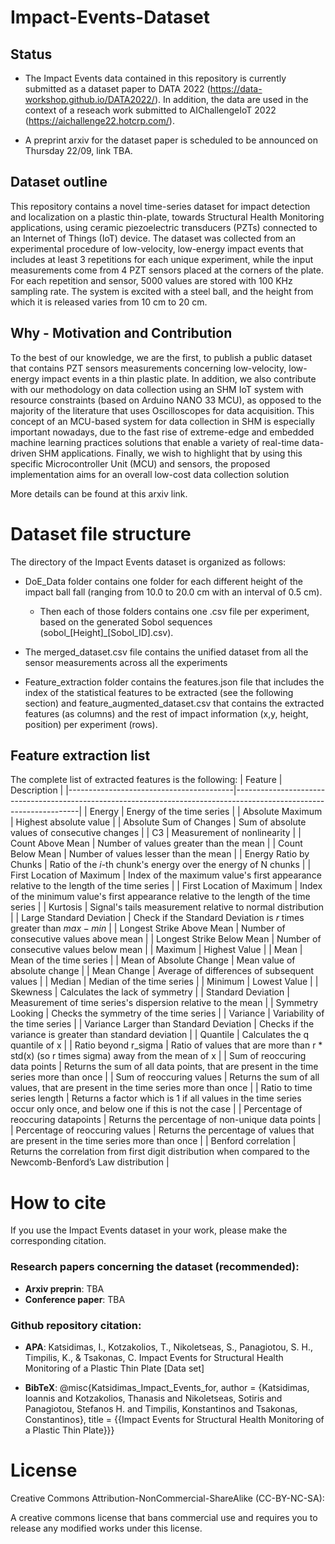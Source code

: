 # Impact-Events-Dataset

## Status

- The Impact Events data contained in this repository is currently submitted as a dataset paper to DATA 2022 (https://data-workshop.github.io/DATA2022/). In addition, the data are used in the context of a reseach work submitted to AIChallengeIoT 2022 (https://aichallenge22.hotcrp.com/).

- A preprint arxiv for the dataset paper is scheduled to be announced on Thursday 22/09, link TBA.

## Dataset outline
This repository contains a novel time-series dataset for impact detection and localization on a plastic thin-plate, towards Structural Health Monitoring applications, using ceramic piezoelectric transducers (PZTs) connected to an Internet of Things (IoT) device. The dataset was collected from an experimental procedure of low-velocity, low-energy impact events that includes at least 3 repetitions for each unique experiment, while the input measurements come from 4 PZT sensors placed at the corners of the plate. For each repetition and sensor, 5000 values are stored with 100 KHz sampling rate. The system is excited with a steel ball, and the height from which it is released varies from 10 cm to 20 cm.



## Why - Motivation and Contribution
To the best of our knowledge, we are the first, to publish a public dataset that contains PZT sensors measurements concerning low-velocity, low-energy impact events in a
thin plastic plate. In addition, we also contribute with our methodology on data collection using an SHM IoT system with resource constraints (based on Arduino NANO 33 MCU), as opposed to the majority of the literature that uses Oscilloscopes for data acquisition. This concept of an MCU-based system for data collection
in SHM is especially important nowadays, due to the fast rise of extreme-edge and embedded machine learning practices solutions
that enable a variety of real-time data-driven SHM applications. Finally, we wish to highlight that by using this specific Microcontroller Unit (MCU) and sensors, the proposed implementation aims for an overall low-cost data collection solution

More details can be found at this arxiv link.

# Dataset file structure
The directory of the Impact Events dataset is organized as follows:

- DoE_Data folder contains one folder for each different height of the impact ball fall (ranging from 10.0 to 20.0 cm with an interval of 0.5 cm). 
  - Then each of those folders contains one .csv file per experiment, based on the generated Sobol sequences (sobol_[Height]_[Sobol_ID].csv).
  
- The merged_dataset.csv file contains the unified dataset from all the sensor measurements across all the experiments
  
- Feature_extraction folder contains the features.json file that includes the index of the statistical features to be extracted (see the following section) and feature_augmented_dataset.csv that contains the extracted features (as columns) and the rest of impact information (x,y, height, position) per experiment (rows). 


## Feature extraction list
The complete list of extracted features is the following:
| Feature                                 | Description                                                                                                         |
|-----------------------------------------|---------------------------------------------------------------------------------------------------------------------|
| Energy                                  | Energy of the time series                                                                                           |
| Absolute Maximum                        | Highest absolute value                                                                                              |
| Absolute Sum of Changes                 | Sum of absolute values of consecutive changes                                                                       |
| C3                                      | Measurement of nonlinearity                                                                                         |
| Count Above Mean                        | Number of values greater than the mean                                                                              |
| Count Below Mean                        | Number of values lesser than the mean                                                                               |
| Energy Ratio by Chunks                  | Ratio of the $i$-th chunk's energy over the energy of N chunks                                                      |
| First Location of Maximum               | Index of the maximum value's first appearance relative to the length of the time series                             |
| First Location of Maximum               | Index of the minimum value's first appearance relative to the length of the time series                             |
| Kurtosis                                | Signal's tails measurement relative to normal distribution                                                          |
| Large Standard Deviation                | Check if the Standard Deviation is $r$ times greater than $max - min$                                               |
| Longest Strike Above Mean               | Number of consecutive values above mean                                                                             |
| Longest Strike Below Mean               | Number of consecutive values below mean                                                                             |
| Maximum                                 | Highest Value                                                                                                       |
| Mean                                    | Mean of the time series                                                                                             |
| Mean of Absolute Change                 | Mean value of absolute change                                                                                       |
| Mean Change                             | Average of differences of subsequent values                                                                         |
| Median                                  | Median of the time series                                                                                           |
| Minimum                                 | Lowest Value                                                                                                        |
| Skewness                                | Calculates the lack of symmetry                                                                                     |
| Standard Deviation                      | Measurement of time series's dispersion relative to the mean                                                        |
| Symmetry Looking                        | Checks the symmetry of the time series                                                                              |
| Variance                                | Variability of the time series                                                                                      |
| Variance Larger than Standard Deviation | Checks if the variance is greater than standard deviation                                                           |
| Quantile                                | Calculates the q quantile of x                                                                                      |
| Ratio beyond r\_sigma                   | Ratio of values that are more than r * std(x) (so r times sigma) away from the mean of x                            |
| Sum of reoccuring data points           | Returns the sum of all data points, that are present in the time series more than once                              |
| Sum of reoccuring values                | Returns the sum of all values, that are present in the time series more than once                                   |
| Ratio to time series length             | Returns a factor which is 1 if all values in the time series occur only once, and below one if this is not the case |
| Percentage of reoccuring datapoints     | Returns the percentage of non-unique data points                                                                    |
| Percentage of reoccuring values         | Returns the percentage of values that are present in the time series more than once                                 |
| Benford correlation                     | Returns the correlation from first digit distribution when compared to the Newcomb-Benford’s Law distribution       |


# How to cite
If you use the Impact Events dataset in your work, please make the corresponding citation.

### Research papers concerning the dataset (recommended):

- **Arxiv preprin**: TBA
- **Conference paper**: TBA


### Github repository citation:

- **APA**: Katsidimas, I., Kotzakolios, T., Nikoletseas, S., Panagiotou, S. H., Timpilis, K., & Tsakonas, C. Impact Events for Structural Health Monitoring of a Plastic Thin Plate [Data set]

- **BibTeX**: @misc{Katsidimas_Impact_Events_for,
author = {Katsidimas, Ioannis and Kotzakolios, Thanasis and Nikoletseas, Sotiris and Panagiotou, Stefanos H. and Timpilis, Konstantinos and Tsakonas, Constantinos},
title = {{Impact Events for Structural Health Monitoring of a Plastic Thin Plate}}}

# License

Creative Commons Attribution-NonCommercial-ShareAlike (CC-BY-NC-SA):

A creative commons license that bans commercial use and requires you to release any modified works under this license.


